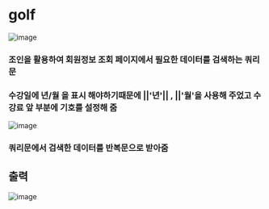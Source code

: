 # golf



![image](https://user-images.githubusercontent.com/102014376/208020108-a4c07147-7ce0-46de-b440-8ebf67952cd6.png)


### 조인을 활용하여 회원정보 조회 페이지에서 필요한 데이터를 검색하는 쿼리문
### 수강일에 년/월 을 표시 해야하기때문에 ||'년'|| , ||'월'을 사용해 주었고 수강료 앞 부분에 기호를 설정해 줌


![image](https://user-images.githubusercontent.com/102014376/208020198-9dba3a17-e1c2-49a2-91d8-126a445997ed.png)
### 쿼리문에서 검색한 데이터를 반복문으로 받아줌


## 출력

![image](https://user-images.githubusercontent.com/102014376/208020288-7d2f4fad-b10e-4304-9dd9-aff5580f46cc.png)






